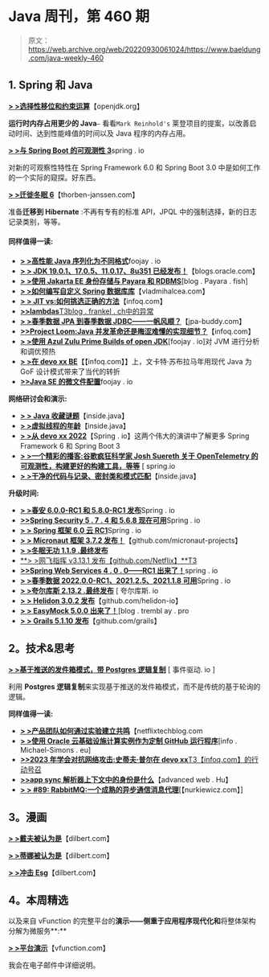 # Java 周刊，第 460 期

> 原文：<https://web.archive.org/web/20220930061024/https://www.baeldung.com/java-weekly-460>

## 1. **Spring 和 Java**

[**> >选择性移位和约束运算**](https://web.archive.org/web/20221021122927/https://openjdk.org/projects/leyden/notes/02-shift-and-constrain)【openjdk.org】

**运行时内存占用更少的 Java**`–` 看看`Mark Reinhold's` 莱登项目的提案，以改善启动时间、达到性能峰值的时间以及 Java 程序的内存占用。

[**> >与 Spring Boot 的可观测性 3**](https://web.archive.org/web/20221021122927/https://spring.io/blog/2022/10/12/observability-with-spring-boot-3)spring . io

对新的可观察性特性在 Spring Framework 6.0 和 Spring Boot 3.0 中是如何工作的一个实际的窥探。好东西。

[**> >迁徙冬眠 6**](https://web.archive.org/web/20221021122927/https://thorben-janssen.com/migrating-to-hibernate-6/)【thorben-janssen.com】

准备**迁移到 Hibernate** :不再有专有的标准 API，JPQL 中的强制选择，新的日志记录类别，等等。

#### **同样值得一读:**

*   [**> >高性能 Java 序列化为不同格式**](https://web.archive.org/web/20221021122927/https://foojay.io/today/high-performance-java-serialisation/)foojay . io
*   [**> > JDK 19.0.1、17.0.5、11.0.17、8u351 已经发布！**](https://web.archive.org/web/20221021122927/https://blogs.oracle.com/java/post/jdk-1901-1705-11017-and-8u351-have-been-released)【blogs.oracle.com】
*   [**> >使用 Jakarta EE 身份存储与 Payara 和 RDBMS**](https://web.archive.org/web/20221021122927/https://blog.payara.fish/using-jakarta-ee-identity-store-with-payara-and-rdbms)[blog . Payara . fish]
*   [**> >如何编写自定义 Spring 数据库库**](https://web.archive.org/web/20221021122927/https://vladmihalcea.com/spring-data-base-repository/)【vladmihalcea.com】
*   [**> > JIT vs:如何挑选正确的方法**](https://web.archive.org/web/20221021122927/https://www.infoq.com/presentations/jit-aot-tradeoffs/)【infoq.com】
*   [**>>lambdas**T3blog . frankel . ch中的异常](https://web.archive.org/web/20221021122927/https://blog.frankel.ch/exceptions-lambdas/)
*   **[> >春季数据 JPA 到春季数据 JDBC——一帆风顺？](https://web.archive.org/web/20221021122927/https://www.jpa-buddy.com/blog/spring-data-jpa-to-spring-data-jdbc-a-smooth-ride/)**【jpa-buddy.com】
*   [**>>Project Loom:Java 并发革命还是晦涩难懂的实现细节？**](https://web.archive.org/web/20221021122927/https://www.infoq.com/presentations/loom-java-concurrency/)【infoq.com】
*   [**> >使用 Azul Zulu Prime Builds of open JDK**](https://web.archive.org/web/20221021122927/https://foojay.io/today/analyzing-and-tuning-warm-up-of-the-jvm-with-azul-zulu-prime-builds-of-openjdk/)[foojay . io]对 JVM 进行分析和调优预热
*   [**> >在 devo xx BE**](https://web.archive.org/web/20221021122927/https://www.infoq.com/news/2022/10/modern-java-design-patterns/)【【infoq.com】】上，文卡特·苏布拉马年用现代 Java 为 GoF 设计模式带来了当代的转折
*   [**>>Java SE 的微文件配置**](https://web.archive.org/web/20221021122927/https://foojay.io/today/microprofile-config-for-java-se/)foojay . io

**网络研讨会和演示:**

*   [**> > Java 收藏谜题**](https://web.archive.org/web/20221021122927/https://inside.java/2022/10/13/java-collections-puzzlers/)【inside.java】
*   [**> >虚拟线程的年龄**](https://web.archive.org/web/20221021122927/https://inside.java/2022/10/13/the-age-of-virtual-threads/)【inside.java】
*   [**> >从 devo xx 2022**](https://web.archive.org/web/20221021122927/https://spring.io/blog/2022/10/15/learn-more-about-spring-framework-6-and-spring-boot-3-in-these-two-great-talks-from-devoxx-2022)【Spring . io】这两个伟大的演讲中了解更多 Spring Framework 6 和 Spring Boot 3
*   [**> >一个精彩的播客:谷歌疯狂科学家 Josh Suereth 关于 OpenTelemetry 的可观测性，构建更好的构建工具，等等**](https://web.archive.org/web/20221021122927/https://spring.io/blog/2022/10/12/a-bootiful-podcast-google-mad-scientist-josh-suereth-on-observability-with-opentelemetry-building-better-build-tools-and-so-much-more) [ spring.io
*   [**> >干净的代码与记录、密封类和模式匹配**](https://web.archive.org/web/20221021122927/https://inside.java/2022/10/17/clean-code-with-amber/)【inside.java】

**升级时间:**

*   [**> >春安 6.0.0-RC1 和 5.8.0-RC1 发布**](https://web.archive.org/web/20221021122927/https://spring.io/blog/2022/10/18/spring-security-6-0-0-rc1-and-5-8-0-rc1-are-released)Spring . io
*   [**>>Spring Security 5 . 7 . 4 和 5.6.8 现在可用**](https://web.archive.org/web/20221021122927/https://spring.io/blog/2022/10/18/spring-security-5-7-4-and-5-6-8-available-now)Spring . io
*   [**> > Spring 框架 6.0 云 RC1**](https://web.archive.org/web/20221021122927/https://spring.io/blog/2022/10/12/spring-framework-6-0-goes-rc1)Spring . io
*   [**> > Micronaut 框架 3.7.2 发布！**](https://web.archive.org/web/20221021122927/https://github.com/micronaut-projects/micronaut-core/releases/tag/v3.7.2)【github.com/micronaut-projects】
*   [**> >冬眠无功 1.1.9 .最终发布**](https://web.archive.org/web/20221021122927/https://in.relation.to/2022/10/18/hibernate-reactive-1_1_9_Final/)
*   [**> >网飞指挥 v3.13.1 发布【github.com/Netflix】**T3](https://web.archive.org/web/20221021122927/https://github.com/Netflix/conductor/releases/tag/v3.13.1)
*   [**>>Spring Web Services 4 . 0 . 0——RC1 出来了！**](https://web.archive.org/web/20221021122927/https://spring.io/blog/2022/10/18/spring-web-services-4-0-0-rc1-is-out)spring . io
*   [**> >春季数据 2022.0.0-RC1、2021.2.5、2021.1.8 可用**](https://web.archive.org/web/20221021122927/https://spring.io/blog/2022/10/17/spring-data-2022-0-0-rc1-2021-2-5-and-2021-1-8-available)Spring . io
*   [**> >夸尔库斯 2.13.2 .最终发布**](https://web.archive.org/web/20221021122927/https://quarkus.io/blog/quarkus-2-13-2-final-released/) [ 夸尔库斯. io
*   [**> > Helidon 3.0.2 发布**](https://web.archive.org/web/20221021122927/https://github.com/helidon-io/helidon/releases/tag/3.0.2)【github.com/helidon-io】
*   [**> > EasyMock 5.0.0 出来了！**](https://web.archive.org/web/20221021122927/http://blog.tremblay.pro/2022/10/easymock-500-is-out.html)[blog . trembl ay . pro
*   [**> > Grails 5.1.10 发布**](https://web.archive.org/web/20221021122927/https://github.com/grails/grails-core/releases/tag/v5.1.10)【github.com/grails】

## **2。技术&思考**

[**> >基于推送的发件箱模式，带 Postgres 逻辑复制**](https://web.archive.org/web/20221021122927/https://event-driven.io/en/push_based_outbox_pattern_with_postgres_logical_replication/) [ 事件驱动. io ]

利用 **Postgres 逻辑复制**来实现基于推送的发件箱模式，而不是传统的基于轮询的逻辑。

**同样值得一读:**

*   [**> >产品团队如何通过实验建立共鸣**](https://web.archive.org/web/20221021122927/https://netflixtechblog.com/how-product-teams-can-build-empathy-through-experimentation-6253603880a6)【netflixtechblog.com
*   **[> >使用 Oracle 云基础设施计算实例作为定制 GitHub 运行程序](https://web.archive.org/web/20221021122927/https://info.michael-simons.eu/2022/10/15/use-oracle-cloud-infrastructure-compute-instances-as-custom-github-runners/)**[info . Michael-Simons . eu]
*   [**>>2023 年学会对抗网络攻击:史蒂夫·普尔在 devo xx**T3【infoq.com】的行动号召](https://web.archive.org/web/20221021122927/https://www.infoq.com/news/2022/10/developer-future-trends/)
*   [**>>app sync 解析器上下文中的身份是什么**](https://web.archive.org/web/20221021122927/https://advancedweb.hu/what-is-the-identity-in-the-appsync-resolver-context/)【advanced web . Hu】
*   [**> > #89: RabbitMQ:一个成熟的异步通信消息代理**](https://web.archive.org/web/20221021122927/https://nurkiewicz.com/89)[【nurkiewicz.com】]

## **3。漫画**

[**> >戴夫被认为是**](https://web.archive.org/web/20221021122927/https://dilbert.com/strip/2022-10-19)【dilbert.com】

[**> >蒂娜被认为是**](https://web.archive.org/web/20221021122927/https://dilbert.com/strip/2022-10-18)【dilbert.com】

[**> >冲击 Esg**](https://web.archive.org/web/20221021122927/https://dilbert.com/strip/2022-10-15)【dilbert.com】

## **4。本周精选**

以及来自 vFunction 的完整平台的**演示——侧重于应用程序现代化和**将整体架构分解为微服务**:**

[**> >平台演示**](https://web.archive.org/web/20221021122927/https://vfunction.com/request-demo/?utm_campaign=Baeldung&utm_source=email&utm_medium=email&utm_term=demo&utm_content=baeldung-4)【vfunction.com】

我会在电子邮件中详细说明。